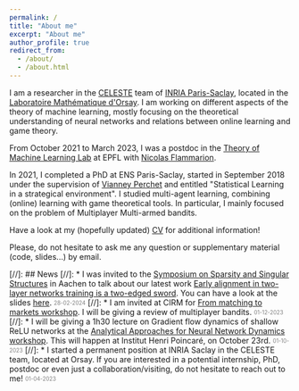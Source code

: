 ```yaml
---
permalink: /
title: "About me"
excerpt: "About me"
author_profile: true
redirect_from: 
  - /about/
  - /about.html
---
```


I am a researcher in the [CELESTE](https://www.inria.fr/en/celeste) team of [INRIA Paris-Saclay](https://www.inria.fr/en/inria-saclay-centre), located in the [Laboratoire Mathématique d'Orsay](https://www.imo.universite-paris-saclay.fr/fr/). I am working on different aspects of the theory of machine learning, mostly focusing on the theoretical understanding of neural networks and relations between online learning and game theory.

From October 2021 to March 2023, I was a postdoc in the [Theory of Machine Learning Lab](https://www.epfl.ch/labs/tml/) at EPFL with [Nicolas Flammarion](https://people.epfl.ch/nicolas.flammarion).

In 2021, I completed a PhD at ENS Paris-Saclay, started in September 2018 under the supervision of [Vianney Perchet](https://vianney.ai) and entitled "Statistical Learning in a strategical environment". I studied multi-agent learning, combining (online) learning with game theoretical tools. In particular, I mainly focused on the problem of Multiplayer Multi-armed bandits.

Have a look at my (hopefully updated) [CV](http://eboursier.github.io/files/boursier_cv.pdf) for additional information!

Please, do not hesitate to ask me any question or supplementary material (code, slides...) by email.

[//]: ## News
[//]: * I was invited to the [Symposium on Sparsity and Singular Structures](https://sfb1481.rwth-aachen.de/symposium24) in Aachen to talk about our latest work [Early alignment in two-layer networks training is a two-edged sword](https://arxiv.org/abs/2401.10791). You can have a look at the slides [here](https://eboursier.github.io/files/aachen_slides/index.html#0).  <sub><sup><span style="color:grey">28-02-2024</span></sup></sub>
[//]: * I am invited at CIRM for [From matching to markets workshop](https://conferences.cirm-math.fr/2879.html). I will be giving a review of multiplayer bandits. <sub><sup><span style="color:grey">01-12-2023</span></sup></sub>
[//]: * I will be giving a 1h30 lecture on Gradient flow dynamics of shallow ReLU networks at the [Analytical Approaches ​for Neural Network Dynamics workshop](https://dynnnparis.weebly.com). This will happen at Institut Henri Poincaré, on October 23rd. <sub><sup><span style="color:grey">01-10-2023</span></sup></sub>
[//]: * I started a permanent position at INRIA Saclay in the CELESTE team, located at Orsay. If you are interested in a potential internship, PhD, postdoc or even just a collaboration/visiting, do not hesitate to reach out to me! <sub><sup><span style="color:grey">01-04-2023</span></sup></sub>
